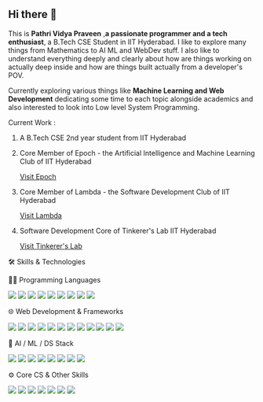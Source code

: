 ## Hi there 👋

This is **Pathri Vidya Praveen** ,**a passionate programmer and a tech enthusiast**, a B.Tech CSE Student in IIT Hyderabad. I like to explore many things from  Mathematics to AI ML and WebDev stuff. 
I also like to understand everything deeply and clearly about how are things working on actually deep inside and how are things built actually from a developer's POV.

Currently exploring various things like **Machine Learning and Web Development** dedicating some time to each topic alongside academics and also interested to look into Low level System Programming.



Current Work :  
1) A B.Tech CSE 2nd year student from IIT Hyderabad
2) Core Member of Epoch - the Artificial Intelligence and Machine Learning Club of IIT Hyderabad

   [Visit Epoch](https://github.com/IITH-Epoch)
   
   
4) Core Member of Lambda - the Software Development Club of IIT Hyderabad
   
   [Visit Lambda](https://github.com/LambdaIITH)
5) Software Development Core of Tinkerer's Lab IIT Hyderabad

   [Visit Tinkerer's Lab](https://github.com/TinkerersLabIITH)


🛠️ Skills & Technologies  

👨‍💻 Programming Languages  

<p align="left"> <a href="https://www.python.org/" target="_blank"><img src="https://img.shields.io/badge/Python-3776AB?style=for-the-badge&logo=python&logoColor=white"/></a> <a href="https://isocpp.org/" target="_blank"><img src="https://img.shields.io/badge/C++-00599C?style=for-the-badge&logo=c%2B%2B&logoColor=white"/></a> <a href="https://en.cppreference.com/w/c" target="_blank"><img src="https://img.shields.io/badge/C-555555?style=for-the-badge&logo=c&logoColor=white"/></a> <a href="https://www.java.com/" target="_blank"><img src="https://img.shields.io/badge/Java-007396?style=for-the-badge&logo=java&logoColor=white"/></a> <a href="https://golang.org/" target="_blank"><img src="https://img.shields.io/badge/Go-00ADD8?style=for-the-badge&logo=go&logoColor=white"/></a> <a href="https://ocaml.org/" target="_blank"><img src="https://img.shields.io/badge/OCaml-E04E39?style=for-the-badge&logo=ocaml&logoColor=white"/></a> <a href="https://www.r-project.org/" target="_blank"><img src="https://img.shields.io/badge/R-276DC3?style=for-the-badge&logo=r&logoColor=white"/></a> <a href="https://www.gnu.org/software/bash/" target="_blank"><img src="https://img.shields.io/badge/Bash-121011?style=for-the-badge&logo=gnubash&logoColor=white"/></a> <a href="https://riscv.org/" target="_blank"><img src="https://img.shields.io/badge/RISC–V-0082C9?style=for-the-badge&logo=riscv&logoColor=white"/></a> </p>  

🌐 Web Development & Frameworks  

<p align="left"> <a href="https://developer.mozilla.org/en-US/docs/Web/HTML" target="_blank"><img src="https://img.shields.io/badge/HTML5-E34F26?style=for-the-badge&logo=html5&logoColor=white"/></a> <a href="https://developer.mozilla.org/en-US/docs/Web/CSS" target="_blank"><img src="https://img.shields.io/badge/CSS3-1572B6?style=for-the-badge&logo=css3&logoColor=white"/></a> <a href="https://developer.mozilla.org/en-US/docs/Web/JavaScript" target="_blank"><img src="https://img.shields.io/badge/JavaScript-F7DF1E?style=for-the-badge&logo=javascript&logoColor=black"/></a> <a href="https://react.dev/" target="_blank"><img src="https://img.shields.io/badge/React-61DAFB?style=for-the-badge&logo=react&logoColor=black"/></a> <a href="https://nextjs.org/" target="_blank"><img src="https://img.shields.io/badge/Next.js-000000?style=for-the-badge&logo=next.js&logoColor=white"/></a> <a href="https://expressjs.com/" target="_blank"><img src="https://img.shields.io/badge/Express.js-000000?style=for-the-badge&logo=express&logoColor=white"/></a> <a href="https://nodejs.org/" target="_blank"><img src="https://img.shields.io/badge/Node.js-339933?style=for-the-badge&logo=node.js&logoColor=white"/></a> <a href="https://tailwindcss.com/" target="_blank"><img src="https://img.shields.io/badge/TailwindCSS-06B6D4?style=for-the-badge&logo=tailwind-css&logoColor=white"/></a> <a href="https://www.mongodb.com/" target="_blank"><img src="https://img.shields.io/badge/MongoDB-47A248?style=for-the-badge&logo=mongodb&logoColor=white"/></a> <a href="https://www.mysql.com/" target="_blank"><img src="https://img.shields.io/badge/MySQL-4479A1?style=for-the-badge&logo=mysql&logoColor=white"/></a> <a href="https://www.postgresql.org/" target="_blank"><img src="https://img.shields.io/badge/PostgreSQL-336791?style=for-the-badge&logo=postgresql&logoColor=white"/></a> <a href="https://flask.palletsprojects.com/" target="_blank"><img src="https://img.shields.io/badge/Flask-000000?style=for-the-badge&logo=flask&logoColor=white"/></a> </p>  

🤖 AI / ML / DS Stack  

<p align="left"> <a href="https://www.python.org/" target="_blank"><img src="https://img.shields.io/badge/Machine%20Learning-yellow?style=for-the-badge&logo=scikit-learn&logoColor=black"/></a> <a href="https://pytorch.org/" target="_blank"><img src="https://img.shields.io/badge/Deep%20Learning-EE4C2C?style=for-the-badge&logo=pytorch&logoColor=white"/></a> <a href="https://www.tensorflow.org/" target="_blank"><img src="https://img.shields.io/badge/AI%20%2F%20ML-FF6F00?style=for-the-badge&logo=tensorflow&logoColor=white"/></a> <a href="https://en.wikipedia.org/wiki/Recommender_system" target="_blank"><img src="https://img.shields.io/badge/Recommender%20Systems-purple?style=for-the-badge"/></a> <a href="https://en.wikipedia.org/wiki/Reinforcement_learning" target="_blank"><img src="https://img.shields.io/badge/Reinforcement%20Learning-blue?style=for-the-badge"/></a> <a href="https://en.wikipedia.org/wiki/Natural_language_processing" target="_blank"><img src="https://img.shields.io/badge/NLP-ff69b4?style=for-the-badge"/></a> <a href="https://en.wikipedia.org/wiki/Computer_vision" target="_blank"><img src="https://img.shields.io/badge/Computer%20Vision-green?style=for-the-badge"/></a> <a href="https://en.wikipedia.org/wiki/Speech_processing" target="_blank"><img src="https://img.shields.io/badge/Speech%20Processing-orange?style=for-the-badge"/></a> </p>  

⚙️ Core CS & Other Skills  

<p align="left"> <a href="https://en.wikipedia.org/wiki/Data_structures_and_algorithms" target="_blank"><img src="https://img.shields.io/badge/DSA-1f425f?style=for-the-badge"/></a> <a href="https://en.wikipedia.org/wiki/Computer_architecture" target="_blank"><img src="https://img.shields.io/badge/Computer%20Architecture-005f73?style=for-the-badge"/></a> <a href="https://en.wikipedia.org/wiki/Software_development" target="_blank"><img src="https://img.shields.io/badge/Software%20Development-gray?style=for-the-badge"/></a> <a href="https://git-scm.com/" target="_blank"><img src="https://img.shields.io/badge/Git-F05032?style=for-the-badge&logo=git&logoColor=white"/></a> <a href="https://en.wikipedia.org/wiki/Problem_solving" target="_blank"><img src="https://img.shields.io/badge/Problem%20Solving-6a994e?style=for-the-badge"/></a> <a href="https://en.wikipedia.org/wiki/Mathematics" target="_blank"><img src="https://img.shields.io/badge/Mathematics-264653?style=for-the-badge"/></a> <a href="https://en.wikipedia.org/wiki/Full_stack" target="_blank"><img src="https://img.shields.io/badge/Full%20Stack%20Development-b56576?style=for-the-badge"/></a> </p>  

   



